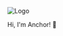 
![Logo](https://res.cloudinary.com/dht0jhvlk/image/upload/v1714255746/kmkcsj65ydsyrphwxhkc.png)

Hi, I'm Anchor! 👋
